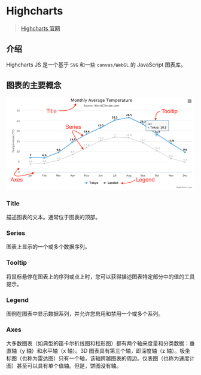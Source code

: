 # Highcharts

> [Highcharts 官网](https://www.Highcharts.com/)

## 介绍

Highcharts JS 是一个基于 `SVG` 和一些 `canvas/WebGL` 的 JavaScript 图表库。

## 图表的主要概念

![concepts](assets/concepts.png)

### Title

描述图表的文本。通常位于图表的顶部。

### Series

图表上显示的一个或多个数据序列。

### Tooltip

将鼠标悬停在图表上的序列或点上时，您可以获得描述图表特定部分中的值的工具提示。

### Legend

图例在图表中显示数据系列，并允许您启用和禁用一个或多个系列。

### Axes

大多数图表（如典型的笛卡尔折线图和柱形图）都有两个轴来度量和分类数据：垂直轴（y 轴）和水平轴（x 轴）。3D 图表具有第三个轴，即深度轴（z 轴）。极坐标图（也称为雷达图）只有一个轴，该轴跨越图表的周边。仪表图（也称为速度计图）甚至可以具有单个值轴。但是，饼图没有轴。
